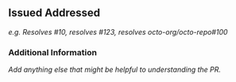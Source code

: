 ## Issued Addressed
_e.g. Resolves #10, resolves #123, resolves octo-org/octo-repo#100_

### Additional Information
_Add anything else that might be helpful to understanding the PR._
